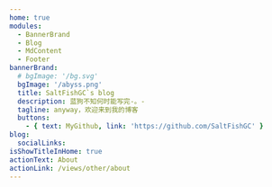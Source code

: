 ```yaml
---
home: true
modules:
  - BannerBrand
  - Blog
  - MdContent
  - Footer
bannerBrand:
  # bgImage: '/bg.svg'
  bgImage: '/abyss.png'
  title: SaltFishGC`s blog
  description: 蓝狗不知何时能写完-。-
  tagline: anyway，欢迎来到我的博客
  buttons:
    - { text: MyGithub, link: 'https://github.com/SaltFishGC' }
blog:
  socialLinks:
isShowTitleInHome: true
actionText: About
actionLink: /views/other/about
---
```

